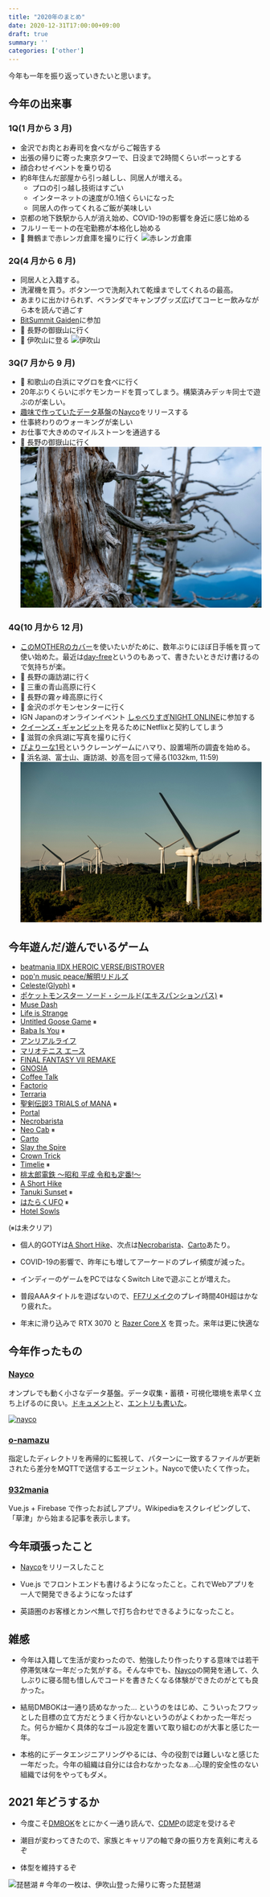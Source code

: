 ```yaml
---
title: "2020年のまとめ"
date: 2020-12-31T17:00:00+09:00
draft: true
summary: ''
categories: ['other']
---
```


今年も一年を振り返っていきたいと思います。

## 今年の出来事

### 1Q(1 月から 3 月)
- 金沢でお肉とお寿司を食べながらご報告する
- 出張の帰りに寄った東京タワーで、日没まで2時間くらいボーっとする
- 顔合わせイベントを乗り切る
- 約8年住んだ部屋から引っ越しし、同居人が増える。
  - プロの引っ越し技術はすごい
  - インターネットの速度が0.1倍くらいになった
  - 同居人の作ってくれるご飯が美味しい
- 京都の地下鉄駅から人が消え始め、COVID-19の影響を身近に感じ始める
- フルリーモートの在宅勤務が本格化し始める
- 🚗 舞鶴まで赤レンガ倉庫を撮りに行く
  ![赤レンガ倉庫](./akarenga.jpg)


### 2Q(4 月から 6 月)
- 同居人と入籍する。
- 洗濯機を買う。ボタン一つで洗剤入れて乾燥までしてくれるの最高。
- あまりに出かけられず、ベランダでキャンプグッズ広げてコーヒー飲みながら本を読んで過ごす
- [BitSummit Gaiden](https://bitsummit.org/gaiden-map/)に参加
- 🚗 長野の御嶽山に行く
- 🚗 伊吹山に登る
  ![伊吹山](./ibuki.jpg)

### 3Q(7 月から 9 月)
- 🚗 和歌山の白浜にマグロを食べに行く
- 20年ぶりくらいにポケモンカードを買ってしまう。構築済みデッキ同士で遊ぶのが楽しい。
- [趣味で作っていたデータ基盤](https://www.tac42.net/post/2020-08-17-nayco-first-release/)の[Nayco](https://github.com/tac0x2a/nayco)をリリースする
- 仕事終わりのウォーキングが楽しい
- お仕事で大きめのマイルストーンを通過する
- 🚗 長野の御嶽山に行く
  ![御嶽山](./ontake.jpg)

### 4Q(10 月から 12 月)
- [このMOTHERのカバー](https://www.1101.com/store/techo/ja/2021/pc/detail_cover/oc20_mothercast/)を使いたいがために、数年ぶりにほぼ日手帳を買って使い始めた。最近は[day-free](https://www.1101.com/store/techo/ja/2021/all_about/dayfree/)というのもあって、書きたいときだけ書けるので気持ちが楽。
- 🚗 長野の諏訪湖に行く
- 🚗 三重の青山高原に行く
- 🚗 長野の霧ヶ峰高原に行く
- 🚗 金沢のポケモンセンターに行く
- IGN Japanのオンラインイベント [しゃべりすぎNIGHT ONLINE](https://eventregist.com/e/IGNJAPAN-online?lang=ja_JP)に参加する
- [クイーンズ・ギャンビット](https://www.imdb.com/title/tt10048342/)を見るためにNetflixと契約してしまう
- 🚗 滋賀の余呉湖に写真を撮りに行く
- [ぴよりーな1号](http://www.hiyokono-okage.jp/)というクレーンゲームにハマり、設置場所の調査を始める。
- 🚗 浜名湖、富士山、諏訪湖、妙高を回って帰る(1032km, 11:59)
  ![青山高原](./aoyama.jpg)


## 今年遊んだ/遊んでいるゲーム

- [beatmania IIDX HEROIC VERSE/BISTROVER](https://p.eagate.573.jp/game/2dx/28/top/index.html)
- [pop'n music peace/解明リドルズ](https://p.eagate.573.jp/game/popn/riddles/index.html)
- [Celeste(Glyph)](http://www.celestegame.com/) ⏸
- [ポケットモンスター ソード・シールド(エキスパンションパス)](https://www.pokemon.co.jp/ex/sword_shield/) ⏸
- [Muse Dash](http://www.peroperogames.com/)
- [Life is Strange](https://www.jp.square-enix.com/lis/)
- [Untitled Goose Game](https://goose.game/jp/) ⏸
- [Baba Is You](https://www.hempuli.com/baba/) ⏸
- [アンリアルライフ](https://www.unreal-life.net/)
- [マリオテニス エース](https://www.nintendo.co.jp/switch/alera/index.html)
- [FINAL FANTASY VII REMAKE](https://www.jp.square-enix.com/ffvii_remake/)
- [GNOSIA](http://d-mebius.com/gnosias/)
- [Coffee Talk](https://www.togeproductions.com/project/coffee-talk/)
- [Factorio](https://factorio.com/)
- [Terraria](https://terraria.org/)
- [聖剣伝説3 TRIALS of MANA](https://www.jp.square-enix.com/seiken3_tom/) ⏸
- [Portal](https://store.steampowered.com/app/400/Portal/)
- [Necrobarista](https://www.necrobarista.com/)
- [Neo Cab](https://neocabgame.com/) ⏸
- [Carto](http://press.sunheadgames.com/sheet.php?p=carto)
- [Slay the Spire](https://www.megacrit.com/)
- [Crown Trick](https://www.nextstudios.com/crowntrick/index_en.html)
- [Timelie](https://timelie.urniquestudio.com/) ⏸
- [桃太郎電鉄 〜昭和 平成 令和も定番!〜](https://www.konami.com/games/momotetsu/teiban/)
- [A Short Hike](https://adamgryu.itch.io/a-short-hike)
- [Tanuki Sunset](https://www.rewindgames.ca/) ⏸
- [はたらくUFO](https://www.nintendo.co.jp/switch/azd8a/) ⏸
- [Hotel Sowls](https://hotelsowls.com/ja/)

(⏸は未クリア)


- 個人的GOTYは[A Short Hike](https://adamgryu.itch.io/a-short-hike)、次点は[Necrobarista](https://www.necrobarista.com/)、[Carto](http://press.sunheadgames.com/sheet.php?p=carto)あたり。

- COVID-19の影響で、昨年にも増してアーケードのプレイ頻度が減った。

- インディーのゲームをPCではなくSwitch Liteで遊ぶことが増えた。

- 普段AAAタイトルを遊ばないので、[FF7リメイク](https://www.jp.square-enix.com/ffvii_remake/)のプレイ時間40H超はかなり疲れた。

- 年末に滑り込みで RTX 3070 と [Razer Core X](https://www2.razer.com/jp-jp/gaming-systems/razer-core-x) を買った。来年は更に快適な

## 今年作ったもの
### [Nayco](https://github.com/tac0x2a/nayco)
オンプレでも動く小さなデータ基盤。データ収集・蓄積・可視化環境を素早く立ち上げるのに良い。[ドキュメント](https://github.com/tac0x2a/nayco/blob/master/doc/Usage.ja.md)と、[エントリも書いた](https://www.tac42.net/post/2020-08-17-nayco-first-release/)。

  [![nayco](https://raw.githubusercontent.com/tac0x2a/nayco/master/doc/img/nayco.svg)](https://github.com/tac0x2a/nayco)

### [o-namazu](https://github.com/tac0x2a/o-namazu)
指定したディレクトリを再帰的に監視して、パターンに一致するファイルが更新されたら差分をMQTTで送信するエージェント。Naycoで使いたくて作った。

### [932mania](https://932mania.tac42.net)
Vue.js + Firebase で作ったお試しアプリ。Wikipediaをスクレイピングして、「草津」から始まる記事を表示します。


## 今年頑張ったこと
- [Nayco](https://github.com/tac0x2a/nayco)をリリースしたこと

- Vue.js でフロントエンドも書けるようになったこと。これでWebアプリを一人で開発できるようになったはず

- 英語圏のお客様とカンペ無しで打ち合わせできるようになったこと。


## 雑感
- 今年は入籍して生活が変わったので、勉強したり作ったりする意味では若干停滞気味な一年だった気がする。そんな中でも、[Nayco](https://github.com/tac0x2a/nayco)の開発を通して、久しぶりに寝る間も惜しんでコードを書きたくなる体験ができたのがとても良かった。

- 結局DMBOKは一通り読めなかった… というのをはじめ、こういったフワッとした目標の立て方だとうまく行かないというのがよくわかった一年だった。何らか細かく具体的なゴール設定を置いて取り組むのが大事と感じた一年。

- 本格的にデータエンジニアリングやるには、今の役割では難しいなと感じた一年だった。今年の組織は自分には合わなかったなぁ…心理的安全性のない組織では何をやってもダメ。

## 2021 年どうするか
- 今度こそ[DMBOK](http://www.dama-japan.org/)をとにかく一通り読んで、[CDMP](https://cdmp.info/)の認定を受けるぞ

- 潮目が変わってきたので、家族とキャリアの軸で身の振り方を真剣に考えるぞ

- 体型を維持するぞ

![琵琶湖](./biwako.jpg)
\# 今年の一枚は、伊吹山登った帰りに寄った琵琶湖

